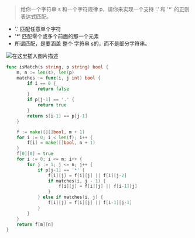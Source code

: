 
>给你一个字符串 s 和一个字符规律 p，请你来实现一个支持 '.' 和 '*' 的正则表达式匹配。
  * '.' 匹配任意单个字符
  * '*' 匹配零个或多个前面的那一个元素
* 所谓匹配，是要涵盖 整个 字符串 s的，而不是部分字符串。




![在这里插入图片描述](https://img-blog.csdnimg.cn/a4ac65b0aa1742138deaa2c5721f0680.png)


```go
func isMatch(s string, p string) bool {
    m, n := len(s), len(p)
    matches := func(i, j int) bool {
        if i == 0 {
            return false
        }
        if p[j-1] == '.' {
            return true
        }
        return s[i-1] == p[j-1]
    }

    f := make([][]bool, m + 1)
    for i := 0; i < len(f); i++ {
        f[i] = make([]bool, n + 1)
    }
    f[0][0] = true
    for i := 0; i <= m; i++ {
        for j := 1; j <= n; j++ {
            if p[j-1] == '*' {
                f[i][j] = f[i][j] || f[i][j-2]
                if matches(i, j - 1) {
                    f[i][j] = f[i][j] || f[i-1][j]
                }
            } else if matches(i, j) {
                f[i][j] = f[i][j] || f[i-1][j-1]
            }
        }
    }
    return f[m][n]
}

```

